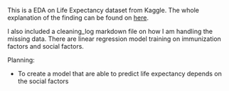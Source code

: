 This is a EDA on Life Expectancy dataset from Kaggle. The whole explanation of the finding can be found on [here](). 

I also included a cleaning_log markdown file on how I am handling the missing data. There are linear regression model training on immunization factors and social factors. 

Planning: 
- To create a model that are able to predict life expectancy depends on the social factors 
